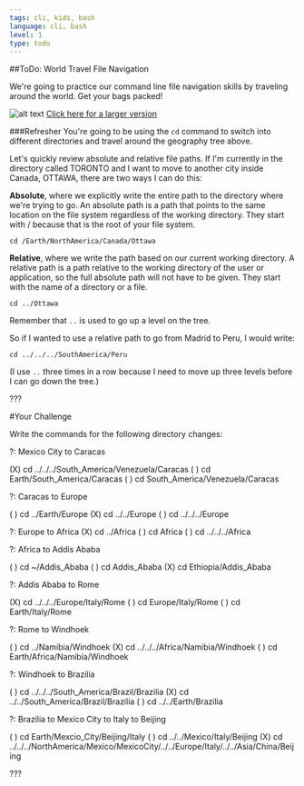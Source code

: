 ```yaml
---
tags: cli, kids, bash
language: cli, bash
level: 1
type: todo
---
```


##ToDo: World Travel File Navigation

We're going to practice our command line file navigation skills by traveling around the world. Get your bags packed!

![alt text](http://www.gliffy.com/go/publish/image/6025639/L.png "Countries Tree")
[Click here for a larger version](https://camo.githubusercontent.com/508535c0e81338f8d74168b9d04b272ef487661b/687474703a2f2f7777772e676c696666792e636f6d2f676f2f7075626c6973682f696d6167652f363032353633392f4c2e706e67)

###Refresher
You're going to be using the `cd` command to switch into different directories and travel around the geography tree above. 

Let's quickly review absolute and relative file paths. If I'm currently in the directory called TORONTO and I want to move to another city inside Canada, OTTAWA, there are two ways I can do this:

**Absolute**, where we explicitly write the entire path to the directory where we're trying to go. An absolute path is a path that points to the same location on the file system regardless of the working directory. They start with / because that is the root of your file system.
```
cd /Earth/NorthAmerica/Canada/Ottawa
```

**Relative**, where we write the path based on our current working directory. A relative path is a path relative to the working directory of the user or application, so the full absolute path will not have to be given. They start with the name of a directory or a file.
```
cd ../Ottawa
```
Remember that `..` is used to go up a level on the tree.

So if I wanted to use a relative path to go from Madrid to Peru, I would write:
```
cd ../../../SouthAmerica/Peru
```
(I use `..` three times in a row because I need to move up three levels before I can go down the tree.)

???

#Your Challenge

Write the commands for the following directory changes:

?: Mexico City to Caracas

(X) cd ../../../South_America/Venezuela/Caracas
( ) cd Earth/South_America/Caracas
( ) cd South_America/Venezuela/Caracas

?: Caracas to Europe

( ) cd ../Earth/Europe
(X) cd ../../Europe
( ) cd ../../../Europe

?: Europe to Africa
(X) cd ../Africa
( ) cd Africa
( ) cd ../../../Africa

?: Africa to Addis Ababa

( ) cd ~/Addis_Ababa
( ) cd Addis_Ababa
(X) cd Ethiopia/Addis_Ababa

?: Addis Ababa to Rome

(X) cd ../../../Europe/Italy/Rome
( ) cd Europe/Italy/Rome
( ) cd Earth/Italy/Rome

?: Rome to Windhoek

( ) cd ../Namibia/Windhoek
(X) cd ../../../Africa/Namibia/Windhoek
( ) cd Earth/Africa/Namibia/Windhoek

?: Windhoek to Brazilia

( ) cd ../../../South_America/Brazil/Brazilia
(X) cd ../../South_America/Brazil/Brazilia
( ) cd ../../Earth/Brazilia

?: Brazilia to Mexico City to Italy to Beijing

( ) cd Earth/Mexcio_City/Beijing/Italy
( ) cd ../../Mexico/Italy/Beijing
(X) cd ../../../NorthAmerica/Mexico/MexicoCity/../../Europe/Italy/../../Asia/China/Beijing

???

